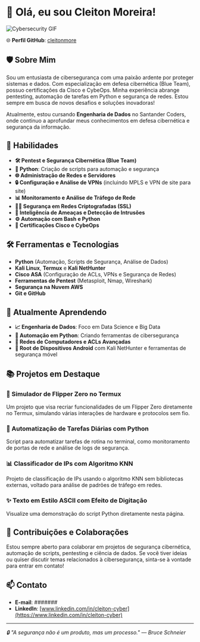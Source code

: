 # 👋 Olá, eu sou Cleiton Moreira!

![Cybersecurity GIF](https://media.giphy.com/media/l0MYDfjK1HCh7L9Xi/giphy.gif) <!-- Link para um GIF relacionado a cibersegurança -->

🌐 **Perfil GitHub**: [cleitonmore](https://github.com/cleitonmore)

## 🛡️ Sobre Mim
Sou um entusiasta de cibersegurança com uma paixão ardente por proteger sistemas e dados. Com especialização em defesa cibernética (Blue Team), possuo certificações da Cisco e CybeOps. Minha experiência abrange pentesting, automação de tarefas em Python e segurança de redes. Estou sempre em busca de novos desafios e soluções inovadoras!

Atualmente, estou cursando **Engenharia de Dados** no Santander Coders, onde continuo a aprofundar meus conhecimentos em defesa cibernética e segurança da informação.

## 🚀 Habilidades
- **🛠️ Pentest e Segurança Cibernética (Blue Team)**
- **🐍 Python**: Criação de scripts para automação e segurança
- **🌐 Administração de Redes e Servidores**
- **🔒 Configuração e Análise de VPNs** (incluindo MPLS e VPN de site para site)
- **📊 Monitoramento e Análise de Tráfego de Rede**
- **🕵️‍♂️ Segurança em Redes Criptografadas (SSL)**
- **🤖 Inteligência de Ameaças e Detecção de Intrusões**
- **⚙️ Automação com Bash e Python**
- **📜 Certificações Cisco e CybeOps**

## 🛠️ Ferramentas e Tecnologias
- **Python** (Automação, Scripts de Segurança, Análise de Dados)
- **Kali Linux**, **Termux** e **Kali NetHunter**
- **Cisco ASA** (Configuração de ACLs, VPNs e Segurança de Redes)
- **Ferramentas de Pentest** (Metasploit, Nmap, Wireshark)
- **Segurança na Nuvem AWS**
- **Git e GitHub**

## 🧠 Atualmente Aprendendo
- **📈 Engenharia de Dados**: Foco em Data Science e Big Data
- **🔧 Automação em Python**: Criando ferramentas de cibersegurança
- **📡 Redes de Computadores e ACLs Avançadas**
- **📱 Root de Dispositivos Android** com Kali NetHunter e ferramentas de segurança móvel

## 📚 Projetos em Destaque
### 🚀 Simulador de Flipper Zero no Termux
Um projeto que visa recriar funcionalidades de um Flipper Zero diretamente no Termux, simulando várias interações de hardware e protocolos sem fio.

### 🔄 Automatização de Tarefas Diárias com Python
Script para automatizar tarefas de rotina no terminal, como monitoramento de portas de rede e análise de logs de segurança.

### 📊 Classificador de IPs com Algoritmo KNN
Projeto de classificação de IPs usando o algoritmo KNN sem bibliotecas externas, voltado para análise de padrões de tráfego em redes.

### ✨ Texto em Estilo ASCII com Efeito de Digitação
Visualize uma demonstração do script Python diretamente nesta página.

## 🤝 Contribuições e Colaborações
Estou sempre aberto para colaborar em projetos de segurança cibernética, automação de scripts, pentesting e ciência de dados. Se você tiver ideias ou quiser discutir temas relacionados à cibersegurança, sinta-se à vontade para entrar em contato!

## 📫 Contato
- **E-mail**: #######  
- **LinkedIn**: [www.linkedin.com/in/cleiton-cyber](https://www.linkedin.com/in/cleiton-cyber)

---

*🔒 "A segurança não é um produto, mas um processo." — Bruce Schneier*


